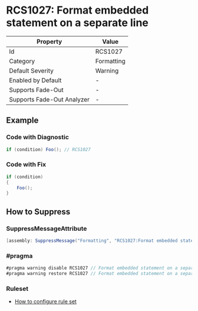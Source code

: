 # RCS1027: Format embedded statement on a separate line

| Property                    | Value      |
| --------------------------- | ---------- |
| Id                          | RCS1027    |
| Category                    | Formatting |
| Default Severity            | Warning    |
| Enabled by Default          | \-         |
| Supports Fade\-Out          | \-         |
| Supports Fade\-Out Analyzer | \-         |

## Example

### Code with Diagnostic

```csharp
if (condition) Foo(); // RCS1027
```

### Code with Fix

```csharp
if (condition)
{
    Foo();
}
```

## How to Suppress

### SuppressMessageAttribute

```csharp
[assembly: SuppressMessage("Formatting", "RCS1027:Format embedded statement on a separate line.", Justification = "<Pending>")]
```

### \#pragma

```csharp
#pragma warning disable RCS1027 // Format embedded statement on a separate line.
#pragma warning restore RCS1027 // Format embedded statement on a separate line.
```

### Ruleset

* [How to configure rule set](../HowToConfigureAnalyzers.md)
